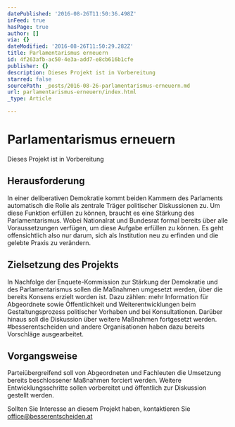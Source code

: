 ```yaml
---
datePublished: '2016-08-26T11:50:36.498Z'
inFeed: true
hasPage: true
author: []
via: {}
dateModified: '2016-08-26T11:50:29.282Z'
title: Parlamentarismus erneuern
id: 4f263afb-ac50-4e3a-add7-e8cb616b1cfe
publisher: {}
description: Dieses Projekt ist in Vorbereitung
starred: false
sourcePath: _posts/2016-08-26-parlamentarismus-erneuern.md
url: parlamentarismus-erneuern/index.html
_type: Article

---
```

# Parlamentarismus erneuern

Dieses Projekt ist in Vorbereitung

## Herausforderung

In einer deliberativen Demokratie kommt beiden Kammern des Parlaments automatisch die Rolle als zentrale Träger politischer Diskussionen zu. Um diese Funktion erfüllen zu können, braucht es eine Stärkung des Parlamentarismus. Wobei Nationalrat und Bundesrat formal bereits über alle Voraussetzungen verfügen, um diese Aufgabe erfüllen zu können. Es geht offensichtlich also nur darum, sich als Institution neu zu erfinden und die gelebte Praxis zu verändern.

## Zielsetzung des Projekts

In Nachfolge der Enquete-Kommission zur Stärkung der Demokratie und des Parlamentarismus sollen die Maßnahmen umgesetzt werden, über die bereits Konsens erzielt worden ist. Dazu zählen: mehr Information für Abgeordnete sowie Öffentlichkeit und Weiterentwicklungen beim Gestaltungsprozess politischer Vorhaben und bei Konsultationen. Darüber hinaus soll die Diskussion über weitere Maßnahmen fortgesetzt werden. \#besserentscheiden und andere Organisationen haben dazu bereits Vorschläge ausgearbeitet.

## Vorgangsweise

Parteiübergreifend soll von Abgeordneten und Fachleuten die Umsetzung bereits beschlossener Maßnahmen forciert werden. Weitere Entwicklungsschritte sollen vorbereitet und öffentlich zur Diskussion gestellt werden.

Sollten Sie Interesse an diesem Projekt haben, kontaktieren Sie [office@besserentscheiden.at][0]

[0]: mailto:office@besserentscheiden.at